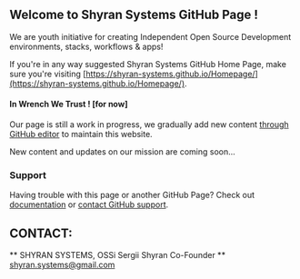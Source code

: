 ## Welcome to Shyran Systems GitHub Page !

We are youth initiative for creating Independent Open Source Development environments, stacks, workflows & apps!

If you're in any way suggested Shyran Systems GitHub Home Page, make sure you're visiting [https://shyran-systems.github.io/Homepage/](https://shyran-systems.github.io/Homepage/).
#### In Wrench We Trust !  [for now]

Our page is still a work in progress, we gradually add new content [through GitHub editor](https://github.com/Shyran-Systems/Home/edit/master/README.md) to maintain this website.

New content and updates on our mission are coming soon...


### Support

Having trouble with this page or another GitHub Page? Check out [documentation](https://help.github.com/categories/github-pages-basics/) or [contact GitHub support](https://github.com/contact).


## CONTACT:
**
SHYRAN SYSTEMS, OSSi
Sergii Shyran
Co-Founder
**
[shyran.systems@gmail.com](mailto:shyran.systems@gmail.com)


